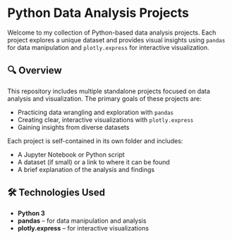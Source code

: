 # Python Data Analysis Projects

Welcome to my collection of Python-based data analysis projects. Each project explores a unique dataset and provides visual insights using `pandas` for data manipulation and `plotly.express` for interactive visualization.

## 🔍 Overview

This repository includes multiple standalone projects focused on data analysis and visualization. The primary goals of these projects are:

- Practicing data wrangling and exploration with `pandas`
- Creating clear, interactive visualizations with `plotly.express`
- Gaining insights from diverse datasets

Each project is self-contained in its own folder and includes:

- A Jupyter Notebook or Python script
- A dataset (if small) or a link to where it can be found
- A brief explanation of the analysis and findings

## 🛠 Technologies Used

- **Python 3**
- **pandas** – for data manipulation and analysis
- **plotly.express** – for interactive visualizations

